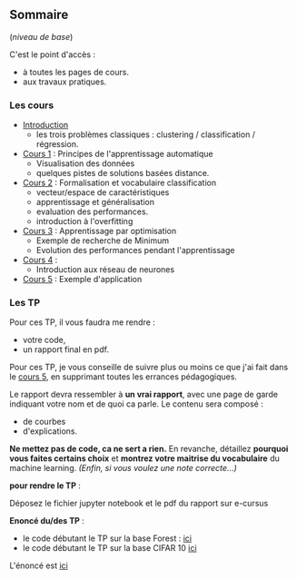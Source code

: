 ## Sommaire
(*niveau de base*)

C'est le point d'accès :
- à toutes les pages de cours.
- aux travaux pratiques.

### Les cours

- [Introduction](00_intro.md)
  - les trois problèmes classiques : clustering / classification /
  régression.
- [Cours 1](01_cours1.md) : Principes de l'apprentissage automatique
  - Visualisation des données
  - quelques pistes de solutions basées distance.
- [Cours 2](02_cours2.md) : Formalisation et vocabulaire classification
  - vecteur/espace de caractéristiques
  - apprentissage et généralisation
  - evaluation des performances.
  - introduction à l'overfitting
- [Cours 3](03_cours3.md) : Apprentissage par optimisation
  - Exemple de recherche de Minimum
  - Evolution des performances pendant l'apprentissage
- [Cours 4](04_cours4.md) :
  - Introduction aux réseau de neurones
- [Cours 5](05_cours5.md) : Exemple d'application


### Les TP

Pour ces TP, il vous faudra me rendre :
- votre code,
- un rapport final en pdf.

Pour ces TP, je vous conseille de suivre plus ou moins ce que j'ai fait dans le [cours 5](05_cours5.md), en supprimant toutes les errances pédagogiques.

Le rapport devra ressembler à **un vrai rapport**, avec une page de garde
indiquant votre nom et de quoi ca parle. Le contenu sera composé :
- de courbes
- d'explications.

**Ne mettez pas de code, ca ne sert a rien.** En revanche, détaillez **pourquoi vous faites certains choix** et **montrez votre maitrise du vocabulaire** du machine learning. *(Enfin, si vous voulez une note correcte...)*

**pour rendre le TP** :

Déposez le fichier jupyter notebook et le pdf du rapport sur e-cursus


**Enoncé du/des TP** :

- le code débutant le TP sur la base Forest : [ici](https://colab.research.google.com/drive/1fsJkK7qbAZ9_tUHKXgOsqlZtxA1YRgrt?usp=sharing)
- le code débutant le TP sur la base CIFAR 10 [ici](https://colab.research.google.com/drive/1HKcAlkE3CjhTlT6N2laxDEP87i9I7Jjb?usp=sharing)

L'énoncé est [ici](TP/TP1.md)

<!-- - Le [TP sur la base IRIS](TP/tpIris.md) -->
